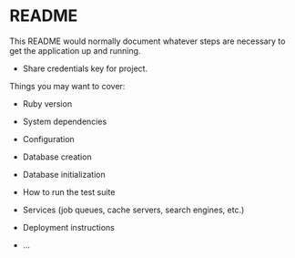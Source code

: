 # README

This README would normally document whatever steps are necessary to get the
application up and running.

* Share credentials key for project.

Things you may want to cover:

* Ruby version

* System dependencies

* Configuration

* Database creation

* Database initialization

* How to run the test suite

* Services (job queues, cache servers, search engines, etc.)

* Deployment instructions

* ...
